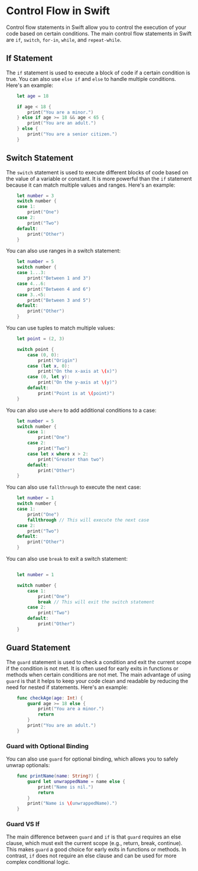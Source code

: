 # Control Flow in Swift

Control flow statements in Swift allow you to control the execution of your code based on certain conditions. The main control flow statements in Swift are `if`, `switch`, `for-in`, `while`, and `repeat-while`.

## If Statement

The `if` statement is used to execute a block of code if a certain condition is true. You can also use `else if` and `else` to handle multiple conditions. Here's an example:

```swift
    let age = 18

    if age < 18 {
        print("You are a minor.")
    } else if age >= 18 && age < 65 {
        print("You are an adult.")
    } else {
        print("You are a senior citizen.")
    }
```

## Switch Statement

The `switch` statement is used to execute different blocks of code based on the value of a variable or constant. It is more powerful than the `if` statement because it can match multiple values and ranges. Here's an example:

```swift
    let number = 3
    switch number {
    case 1:
        print("One")
    case 2:
        print("Two")
    default:
        print("Other")
    }
```
You can also use ranges in a switch statement:

```swift
    let number = 5
    switch number {
    case 1...3:
        print("Between 1 and 3")
    case 4...6:
        print("Between 4 and 6")
    case 3..<5:
        print("Between 3 and 5")
    default:
        print("Other")
    }
```
You can use tuples to match multiple values:

```swift
    let point = (2, 3)

    switch point {
        case (0, 0):
            print("Origin")
        case (let x, 0):
            print("On the x-axis at \(x)")
        case (0, let y):
            print("On the y-axis at \(y)")
        default:
            print("Point is at \(point)")
    }
```

You can also use `where` to add additional conditions to a case:

```swift
    let number = 5
    switch number {
        case 1:
            print("One")
        case 2:
            print("Two")
        case let x where x > 2:
            print("Greater than two")
        default:
            print("Other")
    }
```

You can also use `fallthrough` to execute the next case:

```swift
    let number = 1
    switch number {
    case 1:
        print("One")
        fallthrough // This will execute the next case
    case 2:
        print("Two")
    default:
        print("Other")
    }
```

You can also use `break` to exit a switch statement:

```swift

    let number = 1

    switch number {
        case 1:
            print("One")
            break // This will exit the switch statement
        case 2:
            print("Two")
        default:
            print("Other")
    }
```

## Guard Statement

The `guard` statement is used to check a condition and exit the current scope if the condition is not met. It is often used for early exits in functions or methods when certain conditions are not met. The main advantage of using `guard` is that it helps to keep your code clean and readable by reducing the need for nested if statements. Here's an example:

```swift
    func checkAge(age: Int) {
        guard age >= 18 else {
            print("You are a minor.")
            return
        }
        print("You are an adult.")
    }
```

### Guard with Optional Binding
You can also use `guard` for optional binding, which allows you to safely unwrap optionals:

```swift
    func printName(name: String?) {
        guard let unwrappedName = name else {
            print("Name is nil.")
            return
        }
        print("Name is \(unwrappedName).")
    }
```

### Guard VS If

The main difference between `guard` and `if` is that `guard` requires an else clause, which must exit the current scope (e.g., return, break, continue). This makes `guard` a good choice for early exits in functions or methods. In contrast, `if` does not require an else clause and can be used for more complex conditional logic.
